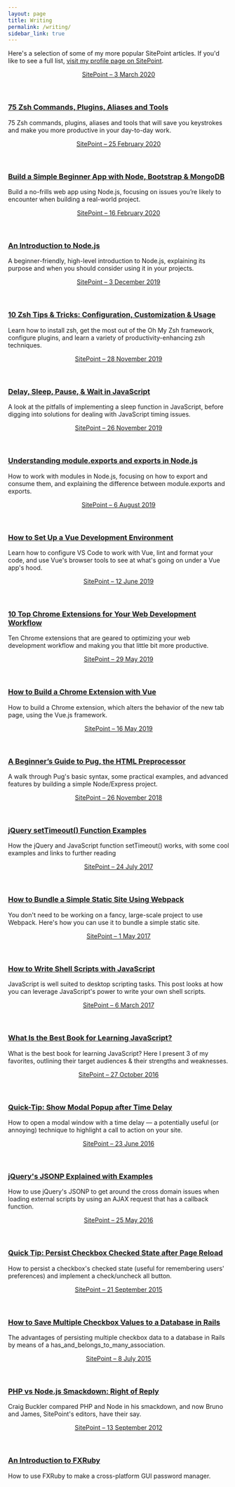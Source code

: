 ```yaml
---
layout: page
title: Writing
permalink: /writing/
sidebar_link: true
---
```


Here's a selection of some of my more popular SitePoint articles. If you'd like to see a full list, [visit my profile page on SitePoint](https://www.sitepoint.com/author/jhibbard/).

<aside class="onebox">
  <header>
    <a href="https://www.sitepoint.com/zsh-commands-plugins-aliases-tools/">SitePoint – 3 March 2020</a>
  </header>
  <article class="onebox-body">
    <h3>
      <a href="https://www.sitepoint.com/zsh-commands-plugins-aliases-tools/">
        75 Zsh Commands, Plugins, Aliases and Tools
      </a>
    </h3>
    <p>75 Zsh commands, plugins, aliases and tools that will save you keystrokes and make you more productive in your day-to-day work.</p>
  </article>
</aside>

<aside class="onebox">
  <header>
    <a href="https://www.sitepoint.com/build-simple-beginner-app-node-bootstrap-mongodb/">SitePoint – 25 February 2020</a>
  </header>
  <article class="onebox-body">
    <h3>
      <a href="https://www.sitepoint.com/build-simple-beginner-app-node-bootstrap-mongodb/">Build a Simple Beginner App with Node, Bootstrap &amp; MongoDB</a>
    </h3>
    <p>Build a no-frills web app using Node.js, focusing on issues you’re likely to encounter when building a real-world project.</p>
  </article>
</aside>

<aside class="onebox">
  <header>
    <a href="https://www.sitepoint.com/an-introduction-to-node-js/">SitePoint – 16 February 2020</a>
  </header>
  <article class="onebox-body">
    <h3><a href="https://www.sitepoint.com/an-introduction-to-node-js/">An Introduction to Node.js</a></h3>
    <p>A beginner-friendly, high-level introduction to Node.js, explaining its purpose and when you should consider using it in your projects.</p>
  </article>
</aside>

<aside class="onebox">
  <header>
    <a href="https://www.sitepoint.com/zsh-tips-tricks/">SitePoint – 3 December 2019</a>
  </header>
  <article class="onebox-body">
    <h3>
      <a href="https://www.sitepoint.com/zsh-tips-tricks/">
        10 Zsh Tips & Tricks: Configuration, Customization & Usage
      </a>
    </h3>
    <p>Learn how to install zsh, get the most out of the Oh My Zsh framework, configure plugins, and learn a variety of productivity-enhancing zsh techniques.</p>
  </article>
</aside>

<aside class="onebox">
  <header>
    <a href="https://www.sitepoint.com/delay-sleep-pause-wait/">SitePoint – 28 November 2019</a>
  </header>
  <article class="onebox-body">
    <h3>
      <a href="https://www.sitepoint.com/delay-sleep-pause-wait/">
        Delay, Sleep, Pause, & Wait in JavaScript
      </a>
    </h3>
    <p>A look at the pitfalls of implementing a sleep function in JavaScript, before digging into solutions for dealing with JavaScript timing issues.</p>
  </article>
</aside>

<aside class="onebox">
  <header>
    <a href="https://www.sitepoint.com/understanding-module-exports-exports-node-js/">SitePoint – 26 November 2019</a>
  </header>
  <article class="onebox-body">
    <h3>
      <a href="https://www.sitepoint.com/understanding-module-exports-exports-node-js/">
        Understanding module.exports and exports in Node.js
      </a>
    </h3>
    <p>How to work with modules in Node.js, focusing on how to export and consume them, and explaining the difference between module.exports and exports.</p>
  </article>
</aside>

<aside class="onebox">
  <header>
    <a href="https://www.sitepoint.com/vue-development-environment/">SitePoint – 6 August 2019</a>
  </header>
  <article class="onebox-body">
    <h3>
      <a href="https://www.sitepoint.com/vue-development-environment/">
        How to Set Up a Vue Development Environment
      </a>
    </h3>
    <p>Learn how to configure VS Code to work with Vue, lint and format your code, and use Vue's browser tools to see at what's going on under a Vue app's hood.</p>
  </article>
</aside>

<aside class="onebox">
  <header>
    <a href="https://www.sitepoint.com/10-top-chrome-extensions-for-your-web-development-workflow/">SitePoint – 12 June 2019</a>
  </header>
  <article class="onebox-body">
    <h3>
      <a href="https://www.sitepoint.com/10-top-chrome-extensions-for-your-web-development-workflow/">
        10 Top Chrome Extensions for Your Web Development Workflow
      </a>
    </h3>
    <p>Ten Chrome extensions that are geared to optimizing your web development workflow and making you that little bit more productive.</p>
  </article>
</aside>

<aside class="onebox">
  <header>
    <a href="https://www.sitepoint.com/build-vue-chrome-extension/">SitePoint – 29 May 2019</a>
  </header>
  <article class="onebox-body">
    <h3><a href="https://www.sitepoint.com/build-vue-chrome-extension/">How to Build a Chrome Extension with Vue</a></h3>
    <p>How to build a Chrome extension, which alters the behavior of the new tab page, using the Vue.js framework.</p>
  </article>
</aside>

<aside class="onebox">
  <header>
    <a href="https://www.sitepoint.com/a-beginners-guide-to-pug/">SitePoint – 16 May 2019</a>
  </header>
  <article class="onebox-body">
    <h3><a href="https://www.sitepoint.com/a-beginners-guide-to-pug/">A Beginner’s Guide to Pug, the HTML Preprocessor</a></h3>
    <p>A walk through Pug's basic syntax, some practical examples, and advanced features by building a simple Node/Express project.</p>
  </article>
</aside>

<aside class="onebox">
  <header>
    <a href="https://www.sitepoint.com/jquery-settimeout-function-examples/">SitePoint – 26 November 2018</a>
  </header>
  <article class="onebox-body">
    <h3><a href="https://www.sitepoint.com/jquery-settimeout-function-examples/">jQuery setTimeout() Function Examples </a></h3>
    <p>How the jQuery and JavaScript function setTimeout() works, with some cool examples and links to further reading</p>
  </article>
</aside>

<aside class="onebox">
  <header>
    <a href="https://www.sitepoint.com/bundle-static-site-webpack/">SitePoint – 24 July 2017</a>
  </header>
  <article class="onebox-body">
    <h3><a href="https://www.sitepoint.com/bundle-static-site-webpack/">How to Bundle a Simple Static Site Using Webpack </a></h3>
    <p>You don't need to be working on a fancy, large-scale project to use Webpack. Here's how you can use it to bundle a simple static site.</p>
  </article>
</aside>

<aside class="onebox">
  <header>
    <a href="https://www.sitepoint.com/shell-scripts-javascript/">SitePoint – 1 May 2017</a>
  </header>
  <article class="onebox-body">
    <h3><a href="https://www.sitepoint.com/shell-scripts-javascript/">How to Write Shell Scripts with JavaScript </a></h3>
    <p>JavaScript is well suited to desktop scripting tasks. This post looks at how you can leverage JavaScript's power to write your own shell scripts.</p>
  </article>
</aside>

<aside class="onebox">
  <header>
    <a href="https://www.sitepoint.com/best-book-for-learning-javascript/">SitePoint – 6 March 2017</a>
  </header>
  <article class="onebox-body">
    <h3><a href="https://www.sitepoint.com/best-book-for-learning-javascript/">What Is the Best Book for Learning JavaScript? </a></h3>
    <p>What is the best book for learning JavaScript? Here I present 3 of my favorites, outlining their target audiences &amp; their strengths and weaknesses.</p>
  </article>
</aside>

<aside class="onebox">
  <header>
    <a href="https://www.sitepoint.com/show-modal-popup-after-time-delay/">SitePoint – 27 October 2016</a>
  </header>
  <article class="onebox-body">
    <h3><a href="https://www.sitepoint.com/show-modal-popup-after-time-delay/">Quick-Tip: Show Modal Popup after Time Delay </a></h3>
    <p>How to open a modal window with a time delay — a potentially useful (or annoying) technique to highlight a call to action on your site.</p>
  </article>
</aside>

<aside class="onebox">
  <header>
    <a href="https://www.sitepoint.com/jsonp-examples/">SitePoint – 23 June 2016</a>
  </header>
  <article class="onebox-body">
    <h3><a href="https://www.sitepoint.com/jsonp-examples/">jQuery's JSONP Explained with Examples </a></h3>
    <p>How to use jQuery's JSONP to get around the cross domain issues when loading external scripts by using an AJAX request that has a callback function.</p>
  </article>
</aside>

<aside class="onebox">
  <header>
    <a href="https://www.sitepoint.com/quick-tip-persist-checkbox-checked-state-after-page-reload/">SitePoint – 25 May 2016</a>
  </header>
  <article class="onebox-body">
    <h3><a href="https://www.sitepoint.com/quick-tip-persist-checkbox-checked-state-after-page-reload/">Quick Tip: Persist Checkbox Checked State after Page Reload </a></h3>
    <p>How to persist a checkbox's checked state (useful for remembering users' preferences) and implement a check/uncheck all button.</p>
  </article>
</aside>

<aside class="onebox">
  <header>
    <a href="https://www.sitepoint.com/save-multiple-checkbox-values-database-rails/">SitePoint – 21 September 2015</a>
  </header>
  <article class="onebox-body">
    <h3><a href="https://www.sitepoint.com/save-multiple-checkbox-values-database-rails/">How to Save Multiple Checkbox Values to a Database in Rails </a></h3>
    <p>The advantages of persisting multiple checkbox data to a database in Rails by means of a has_and_belongs_to_many_association.</p>
  </article>
</aside>

<aside class="onebox">
  <header>
    <a href="https://www.sitepoint.com/php-vs-node-js-smackdown-right-of-reply/">SitePoint – 8 July 2015</a>
  </header>
  <article class="onebox-body">
    <h3><a href="https://www.sitepoint.com/php-vs-node-js-smackdown-right-of-reply/">PHP vs Node.js Smackdown: Right of Reply </a></h3>
    <p>Craig Buckler compared PHP and Node in his smackdown, and now Bruno and James, SitePoint's editors, have their say.</p>
  </article>
</aside>

<aside class="onebox">
  <header>
    <a href="https://www.sitepoint.com/an-introduction-to-fxruby/">SitePoint – 13 September 2012</a>
  </header>
  <article class="onebox-body">
    <h3><a href="https://www.sitepoint.com/an-introduction-to-fxruby/">An Introduction to FXRuby </a></h3>
    <p>How to use FXRuby to make a cross-platform GUI password manager.</p>
  </article>
</aside>
